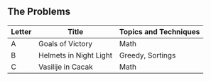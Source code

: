 ## The Problems

|  Letter | Title                     | Topics and Techniques       |
|---------|---------------------------|-----------------------------|
|  A | Goals of Victory        | Math                  |
|  B | Helmets in Night Light        | Greedy, Sortings             |
|  C | Vasilije in Cacak         | Math           |





